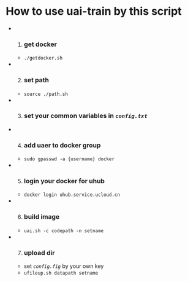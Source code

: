 # How to use uai-train by this script
- 1. ### get docker
    - `./getdocker.sh` 
- 2. ### set path
    - `source ./path.sh`
- 3. ### set your common variables in _`config.txt`_
- 4. ### add uaer to docker group
    - `sudo gpasswd -a {username} docker`
- 5. ### login your docker for uhub
    - `docker login uhub.service.ucloud.cn`
- 6. ### build image
    - `uai.sh -c codepath -n setname`
- 7. ### upload dir
    -  set _`config.fig`_ by your own key
    - `ufileup.sh datapath setname`

